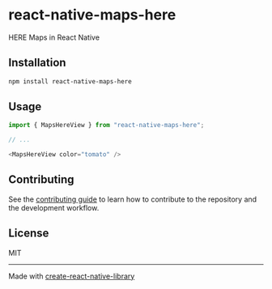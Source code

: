 # react-native-maps-here

HERE Maps in React Native

## Installation

```sh
npm install react-native-maps-here
```

## Usage

```js
import { MapsHereView } from "react-native-maps-here";

// ...

<MapsHereView color="tomato" />
```

## Contributing

See the [contributing guide](CONTRIBUTING.md) to learn how to contribute to the repository and the development workflow.

## License

MIT

---

Made with [create-react-native-library](https://github.com/callstack/react-native-builder-bob)
